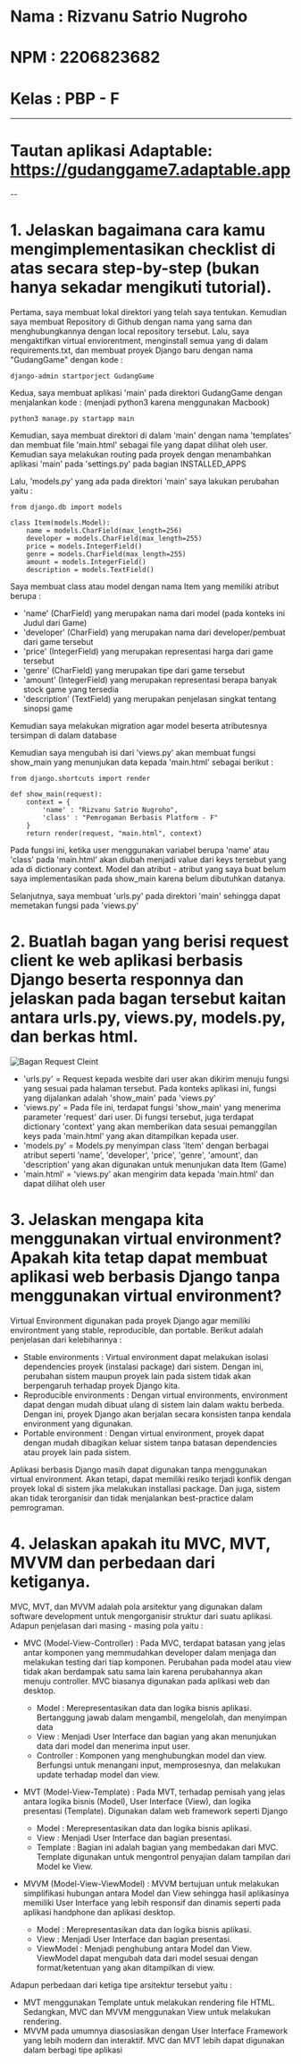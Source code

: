 # Nama  : Rizvanu Satrio Nugroho
# NPM   : 2206823682
# Kelas : PBP - F
---
# Tautan aplikasi Adaptable: https://gudanggame7.adaptable.app 
-- 

# 1. Jelaskan bagaimana cara kamu mengimplementasikan checklist di atas secara step-by-step (bukan hanya sekadar mengikuti tutorial).
Pertama, saya membuat lokal direktori yang telah saya tentukan. Kemudian saya membuat Repository di Github dengan nama yang sama dan menghubungkannya dengan local repository tersebut. Lalu, saya mengaktifkan virtual enviorentment, menginstall semua yang di dalam requirements.txt, dan  membuat proyek Django baru dengan nama "GudangGame" dengan kode :
~~~
django-admin startporject GudangGame
~~~

Kedua, saya membuat aplikasi 'main' pada direktori GudangGame dengan menjalankan kode : (menjadi python3 karena menggunakan Macbook)
~~~
python3 manage.py startapp main
~~~

Kemudian, saya membuat direktori di dalam 'main' dengan nama 'templates' dan membuat file 'main.html' sebagai file yang dapat dilihat oleh user. Kemudian saya melakukan routing pada proyek dengan menambahkan aplikasi 'main' pada 'settings.py' pada bagian INSTALLED_APPS

Lalu, 'models.py' yang ada pada direktori 'main' saya lakukan perubahan yaitu :
~~~
from django.db import models

class Item(models.Model):
    name = models.CharField(max_length=256)
    developer = models.CharField(max_length=255)
    price = models.IntegerField()
    genre = models.CharField(max_length=255)
    amount = models.IntegerField()
    description = models.TextField()
~~~
Saya membuat class atau model dengan nama Item yang memiliki atribut berupa :
- 'name' (CharField) yang merupakan nama dari model (pada konteks ini Judul dari Game)
- 'developer' (CharField) yang merupakan nama dari developer/pembuat dari game tersebut
- 'price' (IntegerField) yang merupakan representasi harga dari game tersebut
- 'genre' (CharField) yang merupakan tipe dari game tersebut
- 'amount' (IntegerField) yang merupakan representasi berapa banyak stock game yang tersedia
- 'description' (TextField) yang merupakan penjelasan singkat tentang sinopsi game

Kemudian saya melakukan migration agar model beserta atributesnya tersimpan di dalam database

Kemudian saya mengubah isi dari 'views.py' akan membuat fungsi show_main yang menunjukan data kepada 'main.html' sebagai berikut :
~~~
from django.shortcuts import render

def show_main(request):
    context = {
        'name' : "Rizvanu Satrio Nugroho",
        'class' : "Pemrogaman Berbasis Platform - F"
    }
    return render(request, "main.html", context)
~~~
Pada fungsi ini, ketika user menggunakan variabel berupa 'name' atau 'class' pada 'main.html' akan diubah menjadi value dari keys tersebut yang ada di dictionary context. Model dan atribut - atribut yang saya buat belum saya implementasikan pada show_main karena belum dibutuhkan datanya.

Selanjutnya, saya membuat 'urls.py' pada direktori 'main' sehingga dapat memetakan fungsi pada 'views.py' 

# 2. Buatlah bagan yang berisi request client ke web aplikasi berbasis Django beserta responnya dan jelaskan pada bagan tersebut kaitan antara urls.py, views.py, models.py, dan berkas html.
<img src="/READMEIMG/BaganRequestClient.png" alt="Bagan Request Cleint">

- 'urls.py' = Request kepada wesbite dari user akan dikirim menuju fungsi yang sesuai pada halaman tersebut. Pada konteks aplikasi ini, fungsi yang dijalankan adalah 'show_main' pada 'views.py'
- 'views.py' = Pada file ini, terdapat fungsi 'show_main' yang menerima parameter 'request' dari user. Di fungsi tersebut, juga terdapat dictionary 'context' yang akan memberikan data sesuai pemanggilan keys pada 'main.html' yang akan ditampilkan kepada user.
- 'models.py' = Models.py menyimpan class 'Item' dengan berbagai atribut seperti 'name', 'developer', 'price', 'genre', 'amount', dan 'description' yang akan digunakan untuk menunjukan data Item (Game) 
- 'main.html' = 'views.py' akan mengirim data kepada 'main.html' dan dapat dilihat oleh user

# 3. Jelaskan mengapa kita menggunakan virtual environment? Apakah kita tetap dapat membuat aplikasi web berbasis Django tanpa menggunakan virtual environment?
Virtual Environment digunakan pada proyek Django agar memiliki environtment yang stable, reproducible, dan portable. Berikut adalah penjelasan dari kelebihannya :
- Stable environments : Virtual environment dapat melakukan isolasi dependencies proyek (instalasi package) dari sistem. Dengan ini, perubahan sistem maupun proyek lain pada sistem tidak akan berpengaruh terhadap proyek Django kita.
- Reproducible environments : Dengan virtual environments, environment dapat dengan mudah dibuat ulang di sistem lain dalam waktu berbeda. Dengan ini, proyek Django akan berjalan secara konsisten tanpa kendala environment yang digunakan.
- Portable environment : Dengan virtual environment, proyek dapat dengan mudah dibagikan keluar sistem tanpa batasan dependencies atau proyek lain pada sistem.

Aplikasi berbasis Django masih dapat digunakan tanpa menggunakan virtual environment. Akan tetapi, dapat memiliki resiko terjadi konflik dengan proyek lokal di sistem jika melakukan installasi package. Dan juga, sistem akan tidak terorganisir dan tidak menjalankan best-practice dalam pemrograman.

# 4. Jelaskan apakah itu MVC, MVT, MVVM dan perbedaan dari ketiganya.
MVC, MVT, dan MVVM adalah pola arsitektur yang digunakan dalam software development untuk mengorganisir struktur dari suatu aplikasi. Adapun penjelasan dari masing - masing pola yaitu :

- MVC (Model-View-Controller) :
Pada MVC, terdapat batasan yang jelas antar komponen yang memmudahkan developer dalam menjaga dan melakukan testing dari tiap komponen. Perubahan pada model atau view tidak akan berdampak satu sama lain karena perubahannya akan menuju controller. MVC biasanya digunakan pada aplikasi web dan desktop.
    - Model : Merepresentasikan data  dan logika bisnis aplikasi. Bertanggung jawab dalam mengambil, mengelolah, dan menyimpan data
    - View : Menjadi User Interface dan bagian yang akan menunjukan data dari model dan menerima input user.
    - Controller : Komponen yang menghubungkan model dan view. Berfungsi untuk menangani input, memprosesnya, dan melakukan update terhadap model dan view.

- MVT (Model-View-Template) :
Pada MVT, terhadap pemisah yang jelas antara logika bisnis (Model), User Interface (View), dan logika presentasi (Template). Digunakan dalam web framework seperti Django
    - Model :  Merepresentasikan data  dan logika bisnis aplikasi.
    - View : Menjadi User Interface dan bagian presentasi.
    - Template : Bagian ini adalah bagian yang membedakan dari MVC. Template digunakan untuk mengontrol penyajian dalam tampilan dari Model ke View.

- MVVM (Model-View-ViewModel) :
MVVM bertujuan untuk melakukan simplifikasi hubungan antara Model dan View sehingga hasil aplikasinya memiliki User Interface yang lebih responsif dan dinamis seperti pada aplikasi handphone dan aplikasi desktop.
    - Model : Merepresentasikan data  dan logika bisnis aplikasi.
    - View : Menjadi User Interface dan bagian presentasi.
    - ViewModel : Menjadi penghubung antara Model dan View. ViewModel dapat mengubah data dari model sesuai dengan format/ketentuan yang akan ditampilkan di view.

Adapun perbedaan dari ketiga tipe arsitektur tersebut yaitu : 
- MVT menggunakan Template untuk melakukan rendering file HTML. Sedangkan, MVC dan MVVM menggunakan View untuk melakukan rendering.
- MVVM pada umumnya diasosiasikan dengan User Interface Framework yang lebih modern dan interaktif. MVC dan MVT lebih dapat digunakan dalam berbagi tipe aplikasi